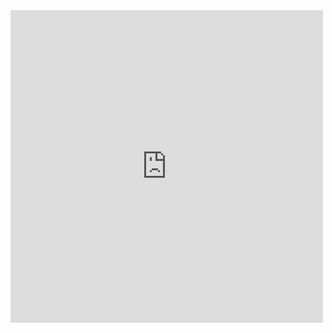 <iframe src="https://wheeldecide.com/e.php?c1=Team+1&c2=Team+2&c3=Team+3&c4=Team+4&c5=Team+5&c6=Team+6&t=Presentation+Order&time=5" width="500" height="500" scrolling="no" frameborder="0"></iframe>

